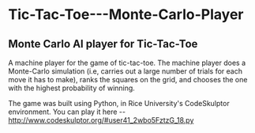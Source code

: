 # Tic-Tac-Toe---Monte-Carlo-Player

## Monte Carlo AI player for Tic-Tac-Toe

A machine player for the game of tic-tac-toe. The machine player does a Monte-Carlo simulation (i.e, carries out a large number of trials for each move it has to make), ranks the squares on the grid, and chooses the one with the highest probability of winning.

The game was built using Python, in Rice University's CodeSkulptor environment. You can play it here -- http://www.codeskulptor.org/#user41_2wbo5FztzG_18.py
